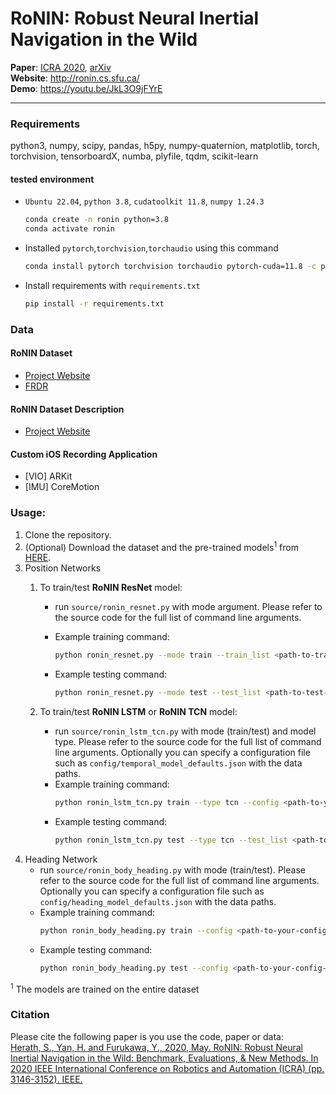 # RoNIN: Robust Neural Inertial Navigation in the Wild

**Paper**: [ICRA 2020](https://ieeexplore.ieee.org/abstract/document/9196860), [arXiv](https://arxiv.org/abs/1905.12853)  
**Website**: http://ronin.cs.sfu.ca/  
**Demo**: https://youtu.be/JkL3O9jFYrE

---
### Requirements
python3, numpy, scipy, pandas, h5py, numpy-quaternion, matplotlib, torch, torchvision, tensorboardX, numba, plyfile, 
tqdm, scikit-learn
#### tested environment
- `Ubuntu 22.04`, `python 3.8`, `cudatoolkit 11.8`, `numpy 1.24.3`
    ```bash
    conda create -n ronin python=3.8
    conda activate ronin
    ```

- Installed `pytorch`,`torchvision`,`torchaudio` using this command
    ```bash
    conda install pytorch torchvision torchaudio pytorch-cuda=11.8 -c pytorch -c nvidia
    ```
- Install requirements with ```requirements.txt```
    ```bash
    pip install -r requirements.txt
    ```


### Data 

#### RoNIN Dataset
- [Project Website](http://ronin.cs.sfu.ca/)
- [FRDR](https://doi.org/10.20383/102.0543)

#### RoNIN Dataset Description
- [Project Website](https://ronin.cs.sfu.ca/README.txt)

#### Custom iOS Recording Application
- [VIO] ARKit
- [IMU] CoreMotion 


### Usage:
1. Clone the repository.
2. (Optional) Download the dataset and the pre-trained models<sup>1</sup> from [HERE](https://doi.org/10.20383/102.0543). 
3. Position Networks 
    1. To train/test **RoNIN ResNet** model:
        * run ```source/ronin_resnet.py``` with mode argument. Please refer to the source code for the full list of command 
        line arguments. 
        * Example training command:
        
            ```bash
            python ronin_resnet.py --mode train --train_list <path-to-train-list> --root_dir <path-to-dataset-folder> --out_dir <path-to-output-folder>
            ```

        * Example testing command:
            ```bash
            python ronin_resnet.py --mode test --test_list <path-to-test-list> --root_dir <path-to-dataset-folder> --out_dir <path-to-output-folder> --model_path <path-to-model-checkpoint>
            ```
        
    2. To train/test **RoNIN LSTM** or **RoNIN TCN** model:
        * run ```source/ronin_lstm_tcn.py``` with mode (train/test) and model type. Please refer to the source code for the 
        full list of command line arguments. Optionally you can specify a configuration file such as ```config/temporal_model_defaults.json``` with the data
         paths.
        * Example training command:
            ```bash
            python ronin_lstm_tcn.py train --type tcn --config <path-to-your-config-file> --out_dir <path-to-output-folder> --use_scheduler
            ```
        * Example testing command:
            ```bash
            python ronin_lstm_tcn.py test --type tcn --test_list <path-to-test-list> --data_dir <path-to-dataset-folder> --out_dir <path-to-output-folder> --model_path <path-to-model-checkpoint>
            ```
4. Heading Network
    * run ```source/ronin_body_heading.py``` with mode (train/test). Please refer to the source code 
    for the full list of command line arguments. Optionally you can specify a configuration file such as 
    ```config/heading_model_defaults.json``` with the data paths.
    * Example training command: 
        ```bash
        python ronin_body_heading.py train --config <path-to-your-config-file> --out_dir <path-to-output-folder> --weights 1.0,0.2
        ```
    * Example testing command: 
        ```bash
        python ronin_body_heading.py test --config <path-to-your-config-file> --test_list <path-to-test-list>  --out_dir <path-to-output-folder> --model_path <path-to-model-checkpoint>
        ```

<sup>1</sup> The models are trained on the entire dataset

### Citation
Please cite the following paper is you use the code, paper or data:  
[Herath, S., Yan, H. and Furukawa, Y., 2020, May. RoNIN: Robust Neural Inertial Navigation in the Wild: Benchmark, Evaluations, & New Methods. In 2020 IEEE International Conference on Robotics and Automation (ICRA) (pp. 3146-3152). IEEE.](https://ieeexplore.ieee.org/abstract/document/9196860)
